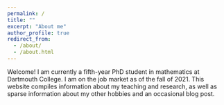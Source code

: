 ```yaml
---
permalink: /
title: ""
excerpt: "About me"
author_profile: true
redirect_from: 
  - /about/
  - /about.html
---
```


Welcome! I am currently a fifth-year PhD student in mathematics at Dartmouth College. I am on the job market as of the fall of 2021. This website compiles information about my teaching and research, as well as sparse information about my other hobbies and an occasional blog post.
